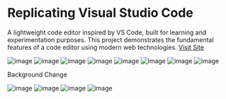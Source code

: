 
# Replicating Visual Studio Code 

A lightweight code editor inspired by VS Code, built for learning and experimentation purposes. This project demonstrates the fundamental features of a code editor using modern web technologies.
[Visit Site](https://pareekshit08.github.io/Vs_Studio_Clone/)

![image](https://github.com/user-attachments/assets/4d6003a7-b713-4f58-9cf8-8fbd80ec0b3f)
![image](https://github.com/user-attachments/assets/dba893f7-186f-4dac-8e5f-4f65391cce55)
![image](https://github.com/user-attachments/assets/8a2726ec-6b71-47c8-94f4-01e481f04c4e)
![image](https://github.com/user-attachments/assets/df17650d-506c-4ad6-9be9-1c07a8f39b97)
![image](https://github.com/user-attachments/assets/45a215fe-9bf4-4f2b-a1ed-0115255e02a6)
![image](https://github.com/user-attachments/assets/56b19ccb-9f7a-4d7d-9371-426acc841cd3)
![image](https://github.com/user-attachments/assets/f740cc50-a8f7-4f19-a13a-7bde48309100)
![image](https://github.com/user-attachments/assets/ad2cbc75-f26b-4c70-a8fe-d0a4574e82f2)

Background Change

![image](https://github.com/user-attachments/assets/0b0ce75e-89f7-432d-9506-f3a9c67d00ae)
![image](https://github.com/user-attachments/assets/def5a9c4-6bc5-4f7b-9f5a-17ac841028ed)
![image](https://github.com/user-attachments/assets/f59167aa-0a9a-4ac1-919f-c1c4f7bc8587)
![image](https://github.com/user-attachments/assets/5efda53a-8e96-4250-a529-93474128a47a)










